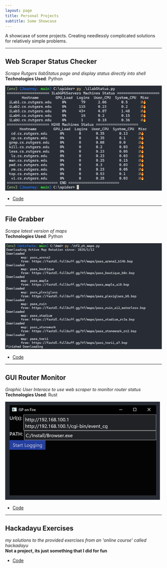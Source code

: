 ```yaml
---
layout: page
title: Personal Projects
subtitle: Some Showcase
---
```


A showcase of some projects. Creating needlessly complicated solutions for relatively simple problems.

<!-- ## Table of Contents                             -->
<!-- - [Status Checker](#web-scraper-status-checker)  -->
<!-- - [Automated File Grabber](#file-grabber)        -->

---

## Web Scraper Status Checker 
*Scrape Rutgers IlabStatus page and display status directly into shell*  
**Technologies Used**: Python

![status](assets/img/ilab_scraper_ss.png)  
- [Code](https://github.com/PassingBoredom/glassshelf/tree/main/Status%20Checker)

--- 

## File Grabber
*Scrape latest version of maps*  
**Technologies Used**: Python

![traceback](assets/img/tf2_pt_maps.png)                               
- [Code](https://github.com/PassingBoredom/glassshelf/tree/main/File%20Grabber)  

---

## GUI Router Monitor
*Graphic User Interace to use web scraper to monitor router status*  
**Technologies Used**: Rust

![Makeshift GUI](assets/img/rust_router_gui.png)
- [Code](https://github.com/PassingBoredom/glassshelf/tree/main/GUI%20Monitor)

---

## Hackadayu Exercises
*my solutions to the provided exercises from an 'online course' called hackadayu*   
**Not a project, its just something that I did for fun**
- [Code](https://github.com/PassingBoredom/glassshelf/blob/main/hackadayu/my_solutions.md)
